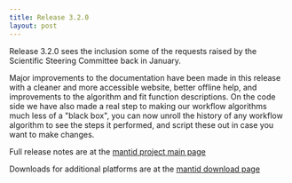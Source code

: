 ```yaml
---
title: Release 3.2.0
layout: post
---
```

Release 3.2.0 sees the inclusion some of the requests raised by the Scientific Steering Committee back in January.

Major improvements to the documentation have been made in this release with a cleaner and more accessible website, better offline help, and improvements to the algorithm and fit function descriptions. On the code side we have also made a real step to making our workflow algorithms much less of a "black box", you can now unroll the history of any workflow algorithm to see the steps it performed, and script these out in case you want to make changes.

Full release notes are at the [mantid project main page](http://www.mantidproject.org/Release_Notes_3.2)

Downloads for additional platforms are at the [mantid download page](http://download.mantidproject.org/)
